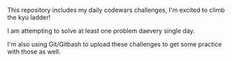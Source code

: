 This repository includes my daily codewars challenges, I'm excited to climb the kyu ladder!

I am attempting to solve at least one problem daevery single day.

I'm also using Git/Gitbash to upload these challenges to get some practice with those as well.
